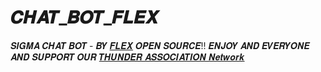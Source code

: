 # 𝑪𝑯𝑨𝑻_𝑩𝑶𝑻_𝑭𝑳𝑬𝑿
𝑺𝑰𝑮𝑴𝑨 𝑪𝑯𝑨𝑻 𝑩𝑶𝑻 - 𝑩𝒀 [𝑭𝑳𝑬𝑿](https://t.me/FLEXdub_Officiall) 𝑶𝑷𝑬𝑵 𝑺𝑶𝑼𝑹𝑪𝑬!!
𝑬𝑵𝑱𝑶𝒀 𝑨𝑵𝑫 𝑬𝑽𝑬𝑹𝒀𝑶𝑵𝑬 𝑨𝑵𝑫 𝑺𝑼𝑷𝑷𝑶𝑹𝑻 
𝑶𝑼𝑹 
[𝑻𝑯𝑼𝑵𝑫𝑬𝑹 𝑨𝑺𝑺𝑶𝑪𝑰𝑨𝑻𝑰𝑶𝑵 𝑵𝒆𝒕𝒘𝒐𝒓𝒌](https://t.me/ThunderAssociation)
